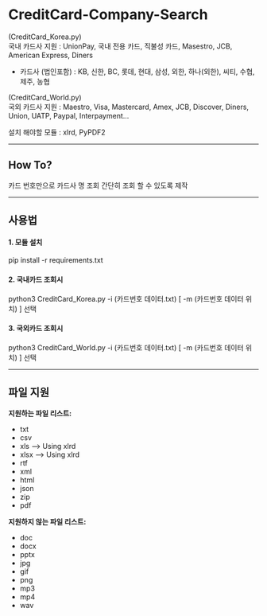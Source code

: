 # CreditCard-Company-Search

(CreditCard_Korea.py)  
국내 카드사 지원 : UnionPay, 국내 전용 카드, 직불성 카드, Masestro, JCB, American Express, Diners  
- 카드사 (법인포함) : KB, 신한, BC, 롯데, 현대, 삼성, 외한, 하나(외한), 씨티, 수협, 제주, 농협   
    
    
      
       
(CreditCard_World.py)  
국외 카드사 지원 : Maestro, Visa, Mastercard, Amex, JCB, Discover, Diners, Union, UATP, Paypal, Interpayment...

설치 해야할 모듈   :  xlrd, PyPDF2  

---
## How To?

카드 번호만으로 카드사 명 조회 간단히 조회 할 수 있도록 제작

---  
## 사용법  

#### 1. 모듈 설치
pip install -r requirements.txt
  
#### 2. 국내카드 조회시
python3 CreditCard_Korea.py -i (카드번호 데이터.txt) [ -m (카드번호 데이터 위치) ] 선택

#### 3. 국외카드 조회시
python3 CreditCard_World.py -i (카드번호 데이터.txt) [ -m (카드번호 데이터 위치) ] 선택
  
---  
## 파일 지원    
  
**지원하는 파일 리스트:**  
* txt
* csv
* xls   --> Using xlrd
* xlsx  --> Using xlrd
* rtf
* xml
* html
* json
* zip
* pdf

**지원하지 않는 파일 리스트:**
* doc
* docx
* pptx
* jpg
* gif
* png
* mp3
* mp4
* wav
